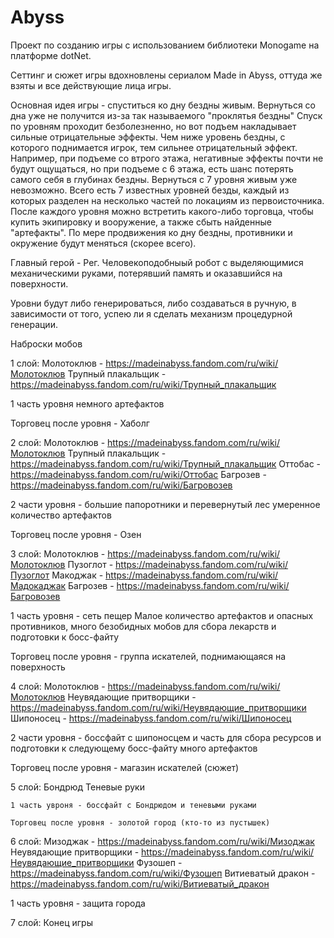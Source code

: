 # Abyss
Проект по созданию игры с использованием библиотеки Monogame на платформе dotNet.

Сеттинг и сюжет игры вдохновлены сериалом Made in Abyss, оттуда же взяты и все действующие лица игры.

Основная идея игры - спуститься ко дну бездны живым. Вернуться со дна уже не получится из-за так называемого "проклятья бездны"
Спуск по уровням проходит безболезненно, но вот подъем накладывает сильные отрицательные эффекты. Чем ниже уровень бездны, с которого поднимается игрок, тем сильнее отрицательный эффект. Например, при подъеме со втрого этажа, негативные эффекты почти не будут ощущаться, но при подъеме с 6 этажа, есть шанс потерять самого себя в глубинах бездны. Вернуться с 7 уровня живым уже невозможно.
Всего есть 7 известных уровней безды, каждый из которых разделен на несколько частей по локациям из первоисточника.
После каждого уровня можно встретить какого-либо торговца, чтобы купить экипировку и вооружение, а также сбыть найденные "артефакты".
По мере продвижения ко дну бездны, противники и окружение будут меняться (скорее всего).

Главный герой - Рег. Человекоподобныый робот с выделяющимися механическими руками, потерявший память и оказавшийся на поверхности.

Уровни будут либо генерироваться, либо создаваться в ручную, в зависимости от того, успею ли я сделать механизм процедурной генерации. 

Наброски мобов

1 слой:
  Молотоклюв - https://madeinabyss.fandom.com/ru/wiki/Молотоклюв
  Трупный плакальщик - https://madeinabyss.fandom.com/ru/wiki/Трупный_плакальщик
  
  1 часть уровня 
  немного артефактов
  
  Торговец после уровня - Хаболг
  
  
2 слой:
  Молотоклюв - https://madeinabyss.fandom.com/ru/wiki/Молотоклюв
  Трупный плакальщик - https://madeinabyss.fandom.com/ru/wiki/Трупный_плакальщик
  Оттобас - https://madeinabyss.fandom.com/ru/wiki/Оттобас
  Багрозев - https://madeinabyss.fandom.com/ru/wiki/Багровозев
  
  2 части уровня - большие папоротники и перевернутый лес
  умеренное количество артефактов
  
  Торговец после уровня - Озен  
  
  
3 слой:
  Молотоклюв - https://madeinabyss.fandom.com/ru/wiki/Молотоклюв
  Пузоглот - https://madeinabyss.fandom.com/ru/wiki/Пузоглот
  Макоджак - https://madeinabyss.fandom.com/ru/wiki/Мадокаджак
  Багрозев - https://madeinabyss.fandom.com/ru/wiki/Багровозев
  
  1 часть уровня - сеть пещер
  Малое количество артефактов и опасных противников, много безобидных мобов для сбора лекарств и подготовки к босс-файту
  
  Торговец после уровня - группа искателей, поднимающаяся на поверхность

4 слой:
  Молотоклюв - https://madeinabyss.fandom.com/ru/wiki/Молотоклюв
  Неувядающие притворщики - https://madeinabyss.fandom.com/ru/wiki/Неувядающие_притворщики
  Шипоносец - https://madeinabyss.fandom.com/ru/wiki/Шипоносец
  
  2 части уровня - боссфайт с шипоносцем и часть для сбора ресурсов и подготовки к следующему босс-файту
  много артефактов
  
  Торговец после уровня - магазин искателей (сюжет)
  

5 слой:
    Бондрюд
    Теневые руки
    
    1 часть увроня - боссфайт с Бондрюдом и теневыми руками
    
    Торговец после уровня - золотой город (кто-то из пустышек)

6 слой:
  Мизоджак - https://madeinabyss.fandom.com/ru/wiki/Мизоджак
  Неувядающие притворщики - https://madeinabyss.fandom.com/ru/wiki/Неувядающие_притворщики
  Фузошеп - https://madeinabyss.fandom.com/ru/wiki/Фузошеп
  Витиеватый дракон - https://madeinabyss.fandom.com/ru/wiki/Витиеватый_дракон
  
  1 часть уровня - защита города
  

7 слой:
  Конец игры


